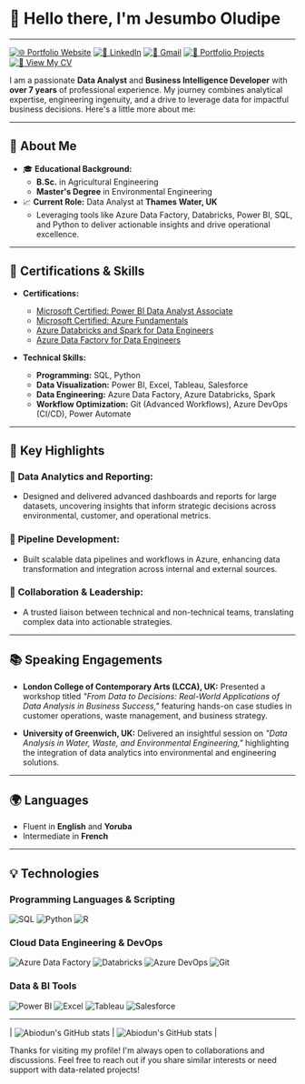 # 👋 Hello there, I'm Jesumbo Oludipe
---

[![🌐 Portfolio Website](https://img.shields.io/badge/-jesumbooludipe.com-000000?style=for-the-badge&logo=Google-Chrome&logoColor=white)](https://jesumbooludipe.github.io/)
[![💼 LinkedIn](https://img.shields.io/badge/-LinkedIn-blue?style=for-the-badge&logo=Linkedin&logoColor=white)](https://www.linkedin.com/in/jesumbooludipe/)
[![📧 Gmail](https://img.shields.io/badge/Gmail-D14836?style=for-the-badge&logo=gmail&logoColor=white)](mailto:oludipejesumboj@gmail.com)
[![📂 Portfolio Projects](https://img.shields.io/badge/-Portfolio_Projects-1ca0f1?style=for-the-badge&logo=github&logoColor=white)](https://github.com/JesumboOludipe/PortfolioProjects)
[![📄 View My CV](https://img.shields.io/badge/-View_My_CV-4CAF50?style=for-the-badge&logo=googledrive&logoColor=white)](https://drive.google.com/file/d/1SKc5Ug2jjlOU-byNBj5oX75r_f5Buh6m/view?usp=drivesdk)


I am a passionate **Data Analyst** and **Business Intelligence Developer** with **over 7 years** of professional experience. My journey combines analytical expertise, engineering ingenuity, and a drive to leverage data for impactful business decisions. Here's a little more about me:

---

## 🌟 **About Me**

- 🎓 **Educational Background:**
  - **B.Sc.** in Agricultural Engineering  
  - **Master's Degree** in Environmental Engineering  
- 📈 **Current Role:** Data Analyst at **Thames Water, UK**  
  - Leveraging tools like Azure Data Factory, Databricks, Power BI, SQL, and Python to deliver actionable insights and drive operational excellence.  

---

## 🚀 **Certifications & Skills**

- **Certifications:**  
  - [Microsoft Certified: Power BI Data Analyst Associate](https://learn.microsoft.com/api/credentials/share/en-us/JesumboOludipe-1563/243DA87BBF0D7C68?sharingId=D43BB297FE7C2808)
  - [Microsoft Certified: Azure Fundamentals](https://learn.microsoft.com/api/credentials/share/en-us/JesumboOludipe-9899/EE6506DEE1162DA?sharingId=C7777CDF805B83EF)
  - [Azure Databricks and Spark for Data Engineers](https://drive.google.com/file/d/1_K5pW3x2k2cDfV-rX4s0p_N8SrAOaTiO/view?usp=sharing)
  - [Azure Data Factory for Data Engineers](https://drive.google.com/file/d/1CPSHX1Ew8k9Z7q8FQNV5sLYucUzYeoQG/view?usp=sharing)

- **Technical Skills:**
  - **Programming:** SQL, Python
  - **Data Visualization:** Power BI, Excel, Tableau, Salesforce
  - **Data Engineering:** Azure Data Factory, Azure Databricks, Spark
  - **Workflow Optimization:** Git (Advanced Workflows), Azure DevOps (CI/CD), Power Automate

---

## 💼 **Key Highlights**

### 🎯 **Data Analytics and Reporting:**
- Designed and delivered advanced dashboards and reports for large datasets, uncovering insights that inform strategic decisions across environmental, customer, and operational metrics. 

### 🔄 **Pipeline Development:**
- Built scalable data pipelines and workflows in Azure, enhancing data transformation and integration across internal and external sources.  

### 🤝 **Collaboration & Leadership:**
- A trusted liaison between technical and non-technical teams, translating complex data into actionable strategies.  

---

## 📚 **Speaking Engagements**

- **London College of Contemporary Arts (LCCA), UK:** Presented a workshop titled *"From Data to Decisions: Real-World Applications of Data Analysis in Business Success,"* featuring hands-on case studies in customer operations, waste management, and business strategy.

- **University of Greenwich, UK:** Delivered an insightful session on *"Data Analysis in Water, Waste, and Environmental Engineering,"* highlighting the integration of data analytics into environmental and engineering solutions.

---

## 🌍 **Languages**

- Fluent in **English** and **Yoruba**
- Intermediate in **French**

---

## 💡 Technologies

### Programming Languages & Scripting
![SQL](https://img.shields.io/badge/SQL-4479A1?style=for-the-badge&logo=postgresql&logoColor=white)
![Python](https://img.shields.io/badge/Python-3776AB?style=for-the-badge&logo=python&logoColor=white)
![R](https://img.shields.io/badge/R-276DC3?style=for-the-badge&logo=r&logoColor=white)

### Cloud Data Engineering & DevOps
![Azure Data Factory](https://img.shields.io/badge/Azure_Data_Factory-0062AD?style=for-the-badge&logo=Microsoft%20Azure&logoColor=white)
![Databricks](https://img.shields.io/badge/Databricks-E67200?style=for-the-badge&logo=databricks&logoColor=white)
![Azure DevOps](https://img.shields.io/badge/Azure_DevOps-0078D7?style=for-the-badge&logo=azure-devops&logoColor=white)
![Git](https://img.shields.io/badge/Git-F05032?style=for-the-badge&logo=git&logoColor=white)

### Data & BI Tools
![Power BI](https://img.shields.io/badge/Power_BI-F2C811?style=for-the-badge&logo=powerbi&logoColor=black)
![Excel](https://img.shields.io/badge/Microsoft_Excel-217346?style=for-the-badge&logo=microsoft-excel&logoColor=white)
![Tableau](https://img.shields.io/badge/Tableau-E97627?style=for-the-badge&logo=tableau&logoColor=white)
![Salesforce](https://img.shields.io/badge/Salesforce-00A1E0?style=for-the-badge&logo=salesforce&logoColor=white)


---
| <img align="center" src="https://github-readme-stats-sigma-five.vercel.app/api?username=jesumbooludipe&show_icons=true&include_all_commits=true&hide_border=true" alt="Abiodun's GitHub stats" /> | <img align="center" src="https://github-readme-stats-sigma-five.vercel.app/api/top-langs/?username=jesumbooludipe&langs_count=8&layout=compact&hide_border=true" alt="Abiodun's GitHub stats" /> |

Thanks for visiting my profile! I'm always open to collaborations and discussions. Feel free to reach out if you share similar interests or need support with data-related projects!
